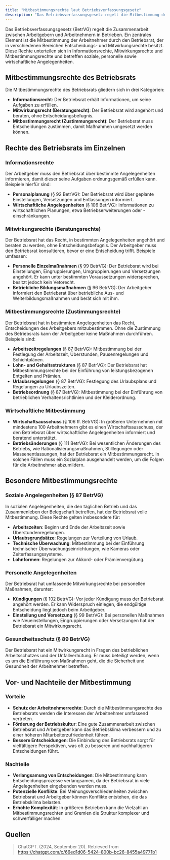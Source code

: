 ```yaml
---
title: "Mitbestimmungsrechte laut Betriebsverfassungsgesetz"
description: "Das Betriebsverfassungsgesetz regelt die Mitbestimmung der Arbeitnehmer durch den Betriebsrat in Informations-, Mitwirkungs- und Mitbestimmungsrechten. Es umfasst soziale, personelle und wirtschaftliche Angelegenheiten."
---
```


Das Betriebsverfassungsgesetz (BetrVG) regelt die Zusammenarbeit zwischen Arbeitgebern und Arbeitnehmern in Betrieben. Ein zentrales Element ist die Mitbestimmung der Arbeitnehmer durch den Betriebsrat, der in verschiedenen Bereichen Entscheidungs- und Mitwirkungsrechte besitzt. Diese Rechte unterteilen sich in Informationsrechte, Mitwirkungsrechte und Mitbestimmungsrechte und betreffen soziale, personelle sowie wirtschaftliche Angelegenheiten.

## Mitbestimmungsrechte des Betriebsrats

Die Mitbestimmungsrechte des Betriebsrats gliedern sich in drei Kategorien:

- **Informationsrecht**: Der Betriebsrat erhält Informationen, um seine Aufgaben zu erfüllen.
- **Mitwirkungsrecht (Beratungsrecht)**: Der Betriebsrat wird angehört und beraten, ohne Entscheidungsbefugnis.
- **Mitbestimmungsrecht (Zustimmungsrecht)**: Der Betriebsrat muss Entscheidungen zustimmen, damit Maßnahmen umgesetzt werden können.

## Rechte des Betriebsrats im Einzelnen

### Informationsrechte

Der Arbeitgeber muss den Betriebsrat über bestimmte Angelegenheiten informieren, damit dieser seine Aufgaben ordnungsgemäß erfüllen kann. Beispiele hierfür sind:

- **Personalplanung** (§ 92 BetrVG): Der Betriebsrat wird über geplante Einstellungen, Versetzungen und Entlassungen informiert.
- **Wirtschaftliche Angelegenheiten** (§ 106 BetrVG): Informationen zu wirtschaftlichen Planungen, etwa Betriebserweiterungen oder -einschränkungen.

### Mitwirkungsrechte (Beratungsrechte)

Der Betriebsrat hat das Recht, in bestimmten Angelegenheiten angehört und beraten zu werden, ohne Entscheidungsbefugnis. Der Arbeitgeber muss den Betriebsrat konsultieren, bevor er eine Entscheidung trifft. Beispiele umfassen:

- **Personelle Einzelmaßnahmen** (§ 99 BetrVG): Der Betriebsrat wird bei Einstellungen, Eingruppierungen, Umgruppierungen und Versetzungen angehört. Er kann unter bestimmten Voraussetzungen widersprechen, besitzt jedoch kein Vetorecht.
- **Betriebliche Bildungsmaßnahmen** (§ 96 BetrVG): Der Arbeitgeber informiert den Betriebsrat über betriebliche Aus- und Weiterbildungsmaßnahmen und berät sich mit ihm.

### Mitbestimmungsrechte (Zustimmungsrechte)

Der Betriebsrat hat in bestimmten Angelegenheiten das Recht, Entscheidungen des Arbeitgebers mitzubestimmen. Ohne die Zustimmung des Betriebsrats kann der Arbeitgeber keine Maßnahmen durchführen. Beispiele sind:

- **Arbeitszeitregelungen** (§ 87 BetrVG): Mitbestimmung bei der Festlegung der Arbeitszeit, Überstunden, Pausenregelungen und Schichtplänen.
- **Lohn- und Gehaltsstrukturen** (§ 87 BetrVG): Der Betriebsrat hat Mitbestimmungsrechte bei der Einführung von leistungsbezogenen Entgelten und Prämien.
- **Urlaubsregelungen** (§ 87 BetrVG): Festlegung des Urlaubsplans und Regelungen zu Urlaubszeiten.
- **Betriebsordnung** (§ 87 BetrVG): Mitbestimmung bei der Einführung von betrieblichen Verhaltensrichtlinien und der Kleiderordnung.

### Wirtschaftliche Mitbestimmung

- **Wirtschaftsausschuss** (§ 106 ff. BetrVG): In größeren Unternehmen mit mindestens 100 Arbeitnehmern gibt es einen Wirtschaftsausschuss, der den Betriebsrat über wirtschaftliche Angelegenheiten informiert und beratend unterstützt.
- **Betriebsänderungen** (§ 111 BetrVG): Bei wesentlichen Änderungen des Betriebs, wie Rationalisierungsmaßnahmen, Stilllegungen oder Massenentlassungen, hat der Betriebsrat ein Mitbestimmungsrecht. In solchen Fällen muss ein Sozialplan ausgehandelt werden, um die Folgen für die Arbeitnehmer abzumildern.

## Besondere Mitbestimmungsrechte

### Soziale Angelegenheiten (§ 87 BetrVG)

In sozialen Angelegenheiten, die den täglichen Betrieb und das Zusammenleben der Belegschaft betreffen, hat der Betriebsrat volle Mitbestimmung. Diese Rechte gelten insbesondere für:

- **Arbeitszeiten**: Beginn und Ende der Arbeitszeit sowie Überstundenregelungen.
- **Urlaubsgrundsätze**: Regelungen zur Verteilung von Urlaub.
- **Technische Überwachung**: Mitbestimmung bei der Einführung technischer Überwachungseinrichtungen, wie Kameras oder Zeiterfassungssysteme.
- **Lohnformen**: Regelungen zur Akkord- oder Prämienvergütung.

### Personelle Angelegenheiten

Der Betriebsrat hat umfassende Mitwirkungsrechte bei personellen Maßnahmen, darunter:

- **Kündigungen** (§ 102 BetrVG): Vor jeder Kündigung muss der Betriebsrat angehört werden. Er kann Widerspruch einlegen, die endgültige Entscheidung liegt jedoch beim Arbeitgeber.
- **Einstellung und Versetzung** (§ 99 BetrVG): Bei personellen Maßnahmen wie Neueinstellungen, Eingruppierungen oder Versetzungen hat der Betriebsrat ein Mitwirkungsrecht.

### Gesundheitsschutz (§ 89 BetrVG)

Der Betriebsrat hat ein Mitwirkungsrecht in Fragen des betrieblichen Arbeitsschutzes und der Unfallverhütung. Er muss beteiligt werden, wenn es um die Einführung von Maßnahmen geht, die die Sicherheit und Gesundheit der Arbeitnehmer betreffen.

## Vor- und Nachteile der Mitbestimmung

### Vorteile

- **Schutz der Arbeitnehmerrechte**: Durch die Mitbestimmungsrechte des Betriebsrats werden die Interessen der Arbeitnehmer umfassend vertreten.
- **Förderung der Betriebskultur**: Eine gute Zusammenarbeit zwischen Betriebsrat und Arbeitgeber kann das Betriebsklima verbessern und zu einer höheren Mitarbeiterzufriedenheit führen.
- **Bessere Entscheidungen**: Die Einbindung des Betriebsrats sorgt für vielfältigere Perspektiven, was oft zu besseren und nachhaltigeren Entscheidungen führt.

### Nachteile

- **Verlangsamung von Entscheidungen**: Die Mitbestimmung kann Entscheidungsprozesse verlangsamen, da der Betriebsrat in viele Angelegenheiten eingebunden werden muss.
- **Potenzielle Konflikte**: Bei Meinungsverschiedenheiten zwischen Betriebsrat und Arbeitgeber können Konflikte entstehen, die das Betriebsklima belasten.
- **Erhöhte Komplexität**: In größeren Betrieben kann die Vielzahl an Mitbestimmungsrechten und Gremien die Struktur komplexer und schwerfälliger machen.

## Quellen

> ChatGPT. (2024, September 20). Retrieved from https://chatgpt.com/c/66ed1d06-5424-800b-bc26-8455a49771b1
